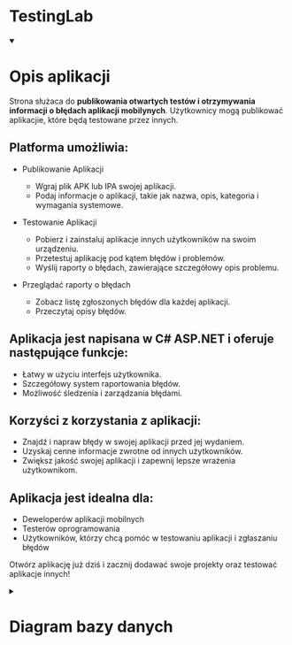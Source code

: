 # TestingLab

<details open>
<summary><h1>Opis aplikacji</h1></summary>

Strona służaca do **publikowania otwartych testów i otrzymywania informacji o błędach aplikacji mobilynych**. Użytkownicy mogą publikować aplikacjie, które będą testowane przez innych.

## Platforma umożliwia:

* Publikowanie Aplikacji
    - Wgraj plik APK lub IPA swojej aplikacji.
    - Podaj informacje o aplikacji, takie jak nazwa, opis, kategoria i wymagania systemowe.

* Testowanie Aplikacji
    - Pobierz i zainstaluj aplikacje innych użytkowników na swoim urządzeniu.
    - Przetestuj aplikację pod kątem błędów i problemów.
    - Wyślij raporty o błędach, zawierające szczegółowy opis problemu.

* Przeglądać raporty o błędach
    - Zobacz listę zgłoszonych błędów dla każdej aplikacji.
    - Przeczytaj opisy błędów.
    
## Aplikacja jest napisana w C# ASP.NET i oferuje następujące funkcje:

* Łatwy w użyciu interfejs użytkownika.
* Szczegółowy system raportowania błędów.
* Możliwość śledzenia i zarządzania błędami.

## Korzyści z korzystania z aplikacji:

* Znajdź i napraw błędy w swojej aplikacji przed jej wydaniem.
* Uzyskaj cenne informacje zwrotne od innych użytkowników.
* Zwiększ jakość swojej aplikacji i zapewnij lepsze wrażenia użytkownikom.

## Aplikacja jest idealna dla:

* Deweloperów aplikacji mobilnych
* Testerów oprogramowania
* Użytkowników, którzy chcą pomóc w testowaniu aplikacji i zgłaszaniu błędów

Otwórz aplikację już dziś i zacznij dodawać swoje projekty oraz testować aplikacje innych!

</details>

<details>
<summary><h1>Diagram bazy danych</h1></summary>

<img src="essa.png">

</details>
